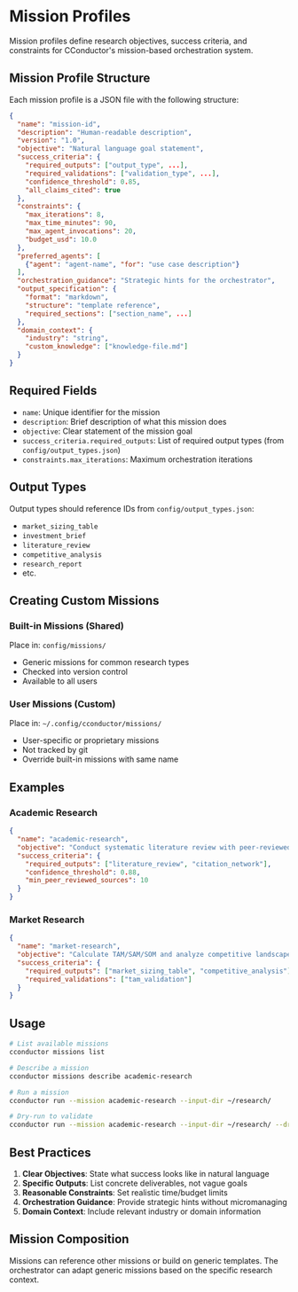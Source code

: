 # Mission Profiles

Mission profiles define research objectives, success criteria, and constraints for CConductor's mission-based orchestration system.

## Mission Profile Structure

Each mission profile is a JSON file with the following structure:

```json
{
  "name": "mission-id",
  "description": "Human-readable description",
  "version": "1.0",
  "objective": "Natural language goal statement",
  "success_criteria": {
    "required_outputs": ["output_type", ...],
    "required_validations": ["validation_type", ...],
    "confidence_threshold": 0.85,
    "all_claims_cited": true
  },
  "constraints": {
    "max_iterations": 8,
    "max_time_minutes": 90,
    "max_agent_invocations": 20,
    "budget_usd": 10.0
  },
  "preferred_agents": [
    {"agent": "agent-name", "for": "use case description"}
  ],
  "orchestration_guidance": "Strategic hints for the orchestrator",
  "output_specification": {
    "format": "markdown",
    "structure": "template reference",
    "required_sections": ["section_name", ...]
  },
  "domain_context": {
    "industry": "string",
    "custom_knowledge": ["knowledge-file.md"]
  }
}
```

## Required Fields

- `name`: Unique identifier for the mission
- `description`: Brief description of what this mission does
- `objective`: Clear statement of the mission goal
- `success_criteria.required_outputs`: List of required output types (from `config/output_types.json`)
- `constraints.max_iterations`: Maximum orchestration iterations

## Output Types

Output types should reference IDs from `config/output_types.json`:
- `market_sizing_table`
- `investment_brief`
- `literature_review`
- `competitive_analysis`
- `research_report`
- etc.

## Creating Custom Missions

### Built-in Missions (Shared)
Place in: `config/missions/`
- Generic missions for common research types
- Checked into version control
- Available to all users

### User Missions (Custom)
Place in: `~/.config/cconductor/missions/`
- User-specific or proprietary missions
- Not tracked by git
- Override built-in missions with same name

## Examples

### Academic Research
```json
{
  "name": "academic-research",
  "objective": "Conduct systematic literature review with peer-reviewed sources",
  "success_criteria": {
    "required_outputs": ["literature_review", "citation_network"],
    "confidence_threshold": 0.88,
    "min_peer_reviewed_sources": 10
  }
}
```

### Market Research
```json
{
  "name": "market-research",
  "objective": "Calculate TAM/SAM/SOM and analyze competitive landscape",
  "success_criteria": {
    "required_outputs": ["market_sizing_table", "competitive_analysis"],
    "required_validations": ["tam_validation"]
  }
}
```

## Usage

```bash
# List available missions
cconductor missions list

# Describe a mission
cconductor missions describe academic-research

# Run a mission
cconductor run --mission academic-research --input-dir ~/research/

# Dry-run to validate
cconductor run --mission academic-research --input-dir ~/research/ --dry-run
```

## Best Practices

1. **Clear Objectives**: State what success looks like in natural language
2. **Specific Outputs**: List concrete deliverables, not vague goals
3. **Reasonable Constraints**: Set realistic time/budget limits
4. **Orchestration Guidance**: Provide strategic hints without micromanaging
5. **Domain Context**: Include relevant industry or domain information

## Mission Composition

Missions can reference other missions or build on generic templates. The orchestrator can adapt generic missions based on the specific research context.

